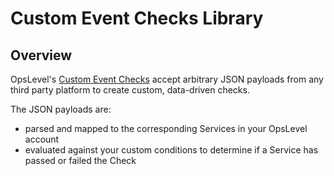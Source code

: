 # Custom Event Checks Library

## Overview
OpsLevel's [Custom Event Checks](https://docs.opslevel.com/docs/custom-event-checks) accept arbitrary JSON payloads from any third party platform to create custom, data-driven checks.

The JSON payloads are:
* parsed and mapped to the corresponding Services in your OpsLevel account
* evaluated against your custom conditions to determine if a Service has passed or failed the Check
